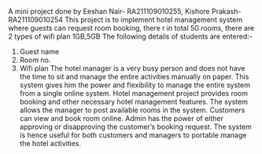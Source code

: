A mini project done by
Eeshan Nair- RA211109010255, Kishore Prakash- RA211109010254
This project is to implement hotel management system where guests can request room booking, there r in total 50 rooms, there are 2 types of wifi plan 1GB,5GB
The following details of students are entered:-
1. Guest name 
2. Room no.
3. Wifi plan 
The hotel manager is a very busy person and does not have the time to sit and manage the entire activities manually on paper. This system gives him the power and flexibility to manage the entire system from a single online system. Hotel management project provides room booking and other necessary hotel management features. The system allows the manager to post available rooms in the system. Customers can view and book room online. Admin has the power of either approving or disapproving the customer’s booking request. The system is hence useful for both customers and managers to portable manage the hotel activities.
